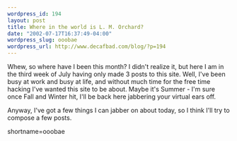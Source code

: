 ```yaml
--- 
wordpress_id: 194
layout: post
title: Where in the world is L. M. Orchard?
date: "2002-07-17T16:37:49-04:00"
wordpress_slug: ooobae
wordpress_url: http://www.decafbad.com/blog/?p=194
---
```

<p>Whew, so where have I been this month?  I didn't realize it, but here I am in the third week of July having only made 3 posts to this site.  Well, I've been busy at work and busy at life, and without much time for the free time hacking I've wanted this site to be about.  Maybe it's Summer - I'm sure once Fall and Winter hit, I'll be back here jabbering your virtual ears off.</p>
<p>Anyway, I've got a few things I can jabber on about today, so I think I'll try to compose a few posts.</p>
<!--more-->
shortname=ooobae
